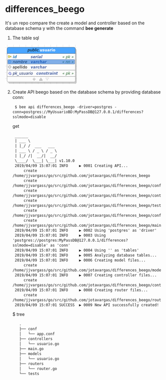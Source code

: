 # differences_beego
It's un repo compare the create a model and controller based on the database schema y with the command **bee generate**

1. The table sql

  ![Table user bd](/img/001.png)

2. Create API beego  based on the database schema by providing database conn:

        $ bee api differences_beego -driver=postgres -conn=postgres://MyUsuarioBD:MyPassDB@127.0.0.1/differences?sslmode=disable

      get

        ______
        | ___ \
        | |_/ /  ___   ___
        | ___ \ / _ \ / _ \
        | |_/ /|  __/|  __/
        \____/  \___| \___| v1.10.0
        2019/04/09 15:07:01 INFO     ▶ 0001 Creating API...
        	create	 /home/jjvargass/go/src/github.com/jotavargas/differences_beego
        	create	 /home/jjvargass/go/src/github.com/jotavargas/differences_beego/conf
        	create	 /home/jjvargass/go/src/github.com/jotavargas/differences_beego/controllers
        	create	 /home/jjvargass/go/src/github.com/jotavargas/differences_beego/tests
        	create	 /home/jjvargass/go/src/github.com/jotavargas/differences_beego/conf/app.conf
        	create	 /home/jjvargass/go/src/github.com/jotavargas/differences_beego/main.go
        2019/04/09 15:07:01 INFO     ▶ 0002 Using 'postgres' as 'driver'
        2019/04/09 15:07:01 INFO     ▶ 0003 Using 'postgres://postgres:MyPassDB@127.0.0.1/differences?sslmode=disable' as 'conn'
        2019/04/09 15:07:01 INFO     ▶ 0004 Using '' as 'tables'
        2019/04/09 15:07:01 INFO     ▶ 0005 Analyzing database tables...
        2019/04/09 15:07:01 INFO     ▶ 0006 Creating model files...
        	create	 /home/jjvargass/go/src/github.com/jotavargas/differences_beego/models/usuario.go
        2019/04/09 15:07:01 INFO     ▶ 0007 Creating controller files...
        	create	 /home/jjvargass/go/src/github.com/jotavargas/differences_beego/controllers/usuario.go
        2019/04/09 15:07:01 INFO     ▶ 0008 Creating router files...
        	create	 /home/jjvargass/go/src/github.com/jotavargas/differences_beego/routers/router.go
        2019/04/09 15:07:01 SUCCESS  ▶ 0009 New API successfully created!

      $ tree

          .
          ├── conf
          │   └── app.conf
          ├── controllers
          │   └── usuario.go
          ├── main.go
          ├── models
          │   └── usuario.go
          ├── routers
          │   └── router.go
          └── tests
